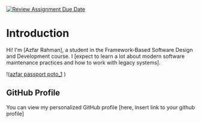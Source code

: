 [![Review Assignment Due Date](https://classroom.github.com/assets/deadline-readme-button-22041afd0340ce965d47ae6ef1cefeee28c7c493a6346c4f15d667ab976d596c.svg)](https://classroom.github.com/a/0MOLbOcH)
# Introduction
Hi! I'm [Azfar Rahman], a student in the Framework-Based Software Design and Development course. 
I [expect to learn a lot about modern software maintenance practices and how to work with legacy systems].

!([azfar passport poto_1](https://github.com/user-attachments/assets/5bf62925-d023-4ddf-8ca8-5b6aca03cedf)
)  <!-- Link to the uploaded image -->

## GitHub Profile

You can view my personalized GitHub profile [here, insert link to your github profile]

